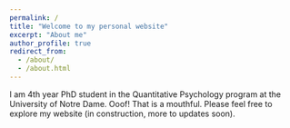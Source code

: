 ```yaml
---
permalink: /
title: "Welcome to my personal website"
excerpt: "About me"
author_profile: true
redirect_from: 
  - /about/
  - /about.html
---
```


I am 4th year PhD student in the Quantitative Psychology program at the University of Notre Dame. Ooof! That is a mouthful. Please feel free to explore my website (in construction, more to updates soon).
